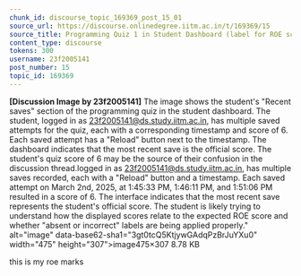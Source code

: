 ```yaml
---
chunk_id: discourse_topic_169369_post_15_01
source_url: https://discourse.onlinedegree.iitm.ac.in/t/169369/15
source_title: Programming Quiz 1 in Student Dashboard (label for ROE scores) - showing absent or incorrect
content_type: discourse
tokens: 300
username: 23f2005141
post_number: 15
topic_id: 169369
---
```


**[Discussion Image by 23f2005141]** The image shows the student's "Recent saves" section of the programming quiz in the student dashboard. The student, logged in as 23f2005141@ds.study.iitm.ac.in, has multiple saved attempts for the quiz, each with a corresponding timestamp and score of 6. Each saved attempt has a "Reload" button next to the timestamp. The dashboard indicates that the most recent save is the official score. The student's quiz score of 6 may be the source of their confusion in the discussion thread.logged in as 23f2005141@ds.study.iitm.ac.in, has multiple saves recorded, each with a "Reload" button and a timestamp. Each saved attempt on March 2nd, 2025, at 1:45:33 PM, 1:46:11 PM, and 1:51:06 PM resulted in a score of 6. The interface indicates that the most recent save represents the student's official score. The student is likely trying to understand how the displayed scores relate to the expected ROE score and whether "absent or incorrect" labels are being applied properly." alt="image" data-base62-sha1="3gt0tcQ5KtjywGAdqPzBrJuYXu0" width="475" height="307">image475×307 8.78 KB

this is my roe marks
